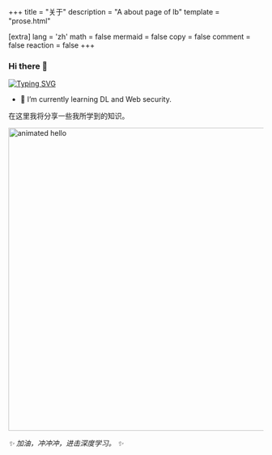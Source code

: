 +++
title = "关于"
description = "A about page of lb"
template = "prose.html"

[extra]
lang = 'zh'
math = false
mermaid = false
copy = false
comment = false
reaction = false
+++

### Hi there 👋
[![Typing SVG](https://readme-typing-svg.demolab.com?font=Fira+Code&pause=1000&width=435&lines=Hello+I+am+lb)](https://git.io/typing-svg)   

- 🌱 I’m currently learning DL and Web security.


在这里我将分享一些我所学到的知识。

<!-- my blog [BLOG](https://lbsucceed.github.io/) -->

<img src="https://github.com/Anmol-Baranwal/Cool-GIFs-For-GitHub/assets/74038190/9be4d344-6782-461a-b5a6-32a07bf7b34e" width="600" alt="animated hello">  
<!--- ------------------------------------------------------------------------------------------------------------------------------------------------------ -->
<!--- -- Octocat ------------------------------------------------------------------------------------------------------------------------------------------- -->
<!--- ------------------------------------------------------------------------------------------------------------------------------------------------------ -->


<!-- prettier-ignore-start -->
<!-- markdownlint-disable-next-line MD036 -->
_✨ 加油，冲冲冲，进击深度学习。 ✨_
<!-- prettier-ignore-end -->




<!-- (more markdown content goes here) -->

